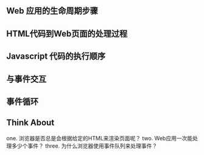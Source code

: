 ## Web 应用的生命周期步骤

## HTML代码到Web页面的处理过程

## Javascript 代码的执行顺序

## 与事件交互

## 事件循环


## Think About
one. 浏览器是否总是会根据给定的HTML来渲染页面呢？
two.  Web应用一次能处理多少个事件？
three.  为什么浏览器使用事件队列来处理事件？